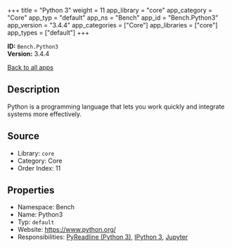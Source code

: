 ﻿+++
title = "Python 3"
weight = 11
app_library = "core"
app_category = "Core"
app_typ = "default"
app_ns = "Bench"
app_id = "Bench.Python3"
app_version = "3.4.4"
app_categories = ["Core"]
app_libraries = ["core"]
app_types = ["default"]
+++

**ID:** `Bench.Python3`  
**Version:** 3.4.4  
<!--more-->

[Back to all apps](/apps/)

## Description
Python is a programming language that lets you work quickly and integrate systems more effectively.

## Source

* Library: `core`
* Category: Core
* Order Index: 11

## Properties

* Namespace: Bench
* Name: Python3
* Typ: `default`
* Website: <https://www.python.org/>
* Responsibilities: [PyReadline (Python 3)](/app/Bench.PyReadline3), [IPython 3](/app/Bench.IPython3), [Jupyter](/app/Bench.Jupyter)

